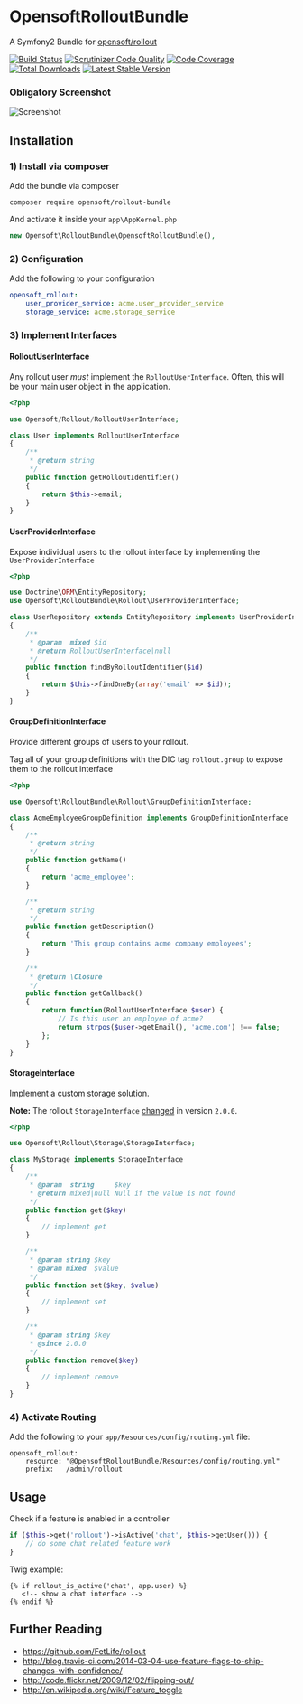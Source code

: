 OpensoftRolloutBundle
=====================

A Symfony2 Bundle for [opensoft/rollout](http://github.com/opensoft/rollout)

[![Build Status](https://travis-ci.org/opensoft/OpensoftRolloutBundle.svg?branch=master)](https://travis-ci.org/opensoft/OpensoftRolloutBundle) [![Scrutinizer Code Quality](https://scrutinizer-ci.com/g/opensoft/OpensoftRolloutBundle/badges/quality-score.png?s=4980d55f8407070251ca97ba3b92f855cfce67ce)](https://scrutinizer-ci.com/g/opensoft/OpensoftRolloutBundle/) [![Code Coverage](https://scrutinizer-ci.com/g/opensoft/OpensoftRolloutBundle/badges/coverage.png?s=2a11bb9fe02adb950f1b446311c6044a70a2e1fd)](https://scrutinizer-ci.com/g/opensoft/OpensoftRolloutBundle/) [![Total Downloads](https://poser.pugx.org/opensoft/rollout-bundle/downloads.png)](https://packagist.org/packages/opensoft/rollout-bundle) [![Latest Stable Version](https://poser.pugx.org/opensoft/rollout-bundle/v/stable.png)](https://packagist.org/packages/opensoft/rollout-bundle)

### Obligatory Screenshot

![Screenshot](https://github.com/opensoft/OpensoftRolloutBundle/raw/master/Resources/doc/screenshot.png)

Installation
------------

### 1) Install via composer

Add the bundle via composer

    composer require opensoft/rollout-bundle

And activate it inside your `app\AppKernel.php`

```php
new Opensoft\RolloutBundle\OpensoftRolloutBundle(),
```

### 2) Configuration

Add the following to your configuration

```yaml
opensoft_rollout:
    user_provider_service: acme.user_provider_service
    storage_service: acme.storage_service
```

### 3) Implement Interfaces

#### RolloutUserInterface

Any rollout user _must_ implement the `RolloutUserInterface`.  Often, this will be your main user object in the application.

```php
<?php

use Opensoft/Rollout/RolloutUserInterface;

class User implements RolloutUserInterface
{
    /**
     * @return string
     */
    public function getRolloutIdentifier()
    {
        return $this->email;
    }
}

```

#### UserProviderInterface

Expose individual users to the rollout interface by implementing the `UserProviderInterface`

```php
<?php

use Doctrine\ORM\EntityRepository;
use Opensoft\RolloutBundle\Rollout\UserProviderInterface;

class UserRepository extends EntityRepository implements UserProviderInterface
{
    /**
     * @param  mixed $id
     * @return RolloutUserInterface|null
     */
    public function findByRolloutIdentifier($id)
    {
        return $this->findOneBy(array('email' => $id));
    }
}
```

#### GroupDefinitionInterface

Provide different groups of users to your rollout.

Tag all of your group definitions with the DIC tag `rollout.group` to expose them to the rollout interface

```php
<?php

use Opensoft\RolloutBundle\Rollout\GroupDefinitionInterface;

class AcmeEmployeeGroupDefinition implements GroupDefinitionInterface
{
    /**
     * @return string
     */
    public function getName()
    {
        return 'acme_employee';
    }

    /**
     * @return string
     */
    public function getDescription()
    {
        return 'This group contains acme company employees';
    }

    /**
     * @return \Closure
     */
    public function getCallback()
    {
        return function(RolloutUserInterface $user) {
            // Is this user an employee of acme?
            return strpos($user->getEmail(), 'acme.com') !== false;
        };
    }
}
```

#### StorageInterface

Implement a custom storage solution.

**Note:** The rollout `StorageInterface` [changed](https://github.com/opensoft/rollout/releases/tag/2.0.0) in version `2.0.0`.

```php
<?php

use Opensoft\Rollout\Storage\StorageInterface;

class MyStorage implements StorageInterface
{
    /**
     * @param  string     $key
     * @return mixed|null Null if the value is not found
     */
    public function get($key)
    {
        // implement get
    }

    /**
     * @param string $key
     * @param mixed  $value
     */
    public function set($key, $value)
    {
        // implement set
    }

    /**
     * @param string $key
     * @since 2.0.0
     */
    public function remove($key)
    {
        // implement remove
    }
}
```

### 4) Activate Routing

Add the following to your `app/Resources/config/routing.yml` file:

    opensoft_rollout:
        resource: "@OpensoftRolloutBundle/Resources/config/routing.yml"
        prefix:   /admin/rollout

## Usage

Check if a feature is enabled in a controller

```php
if ($this->get('rollout')->isActive('chat', $this->getUser())) {
    // do some chat related feature work
}
```

Twig example:

```
{% if rollout_is_active('chat', app.user) %}
   <!-- show a chat interface -->
{% endif %}
```


## Further Reading

* https://github.com/FetLife/rollout
* http://blog.travis-ci.com/2014-03-04-use-feature-flags-to-ship-changes-with-confidence/
* http://code.flickr.net/2009/12/02/flipping-out/
* http://en.wikipedia.org/wiki/Feature_toggle
